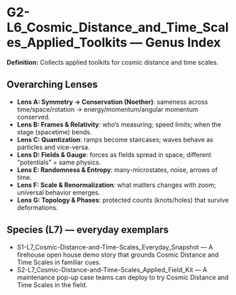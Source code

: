 # G2-L6_Cosmic_Distance_and_Time_Scales_Applied_Toolkits — Genus Index
**Definition:** Collects applied toolkits for cosmic distance and time scales.

## Overarching Lenses

- **Lens A: Symmetry -> Conservation (Noether)**: sameness across time/space/rotation → energy/momentum/angular momentum conserved.
- **Lens B: Frames & Relativity**: who’s measuring; speed limits; when the stage (spacetime) bends.
- **Lens C: Quantization**: ramps become staircases; waves behave as particles and vice-versa.
- **Lens D: Fields & Gauge**: forces as fields spread in space; different “potentials” = same physics.
- **Lens E: Randomness & Entropy**: many-microstates, noise, arrows of time.
- **Lens F: Scale & Renormalization**: what matters changes with zoom; universal behavior emerges.
- **Lens G: Topology & Phases**: protected counts (knots/holes) that survive deformations.

## Species (L7) — everyday exemplars
- S1-L7_Cosmic-Distance-and-Time-Scales_Everyday_Snapshot — A firehouse open house demo story that grounds Cosmic Distance and Time Scales in familiar cues.
- S2-L7_Cosmic-Distance-and-Time-Scales_Applied_Field_Kit — A maintenance pop-up case teams can deploy to try Cosmic Distance and Time Scales in the field.
